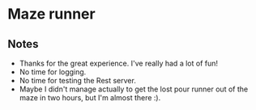 # Maze runner

## Notes

- Thanks for the great  experience. I've really had a lot of fun!
- No time for logging.
- No time for testing the Rest server.
- Maybe I didn't manage actually to get the lost pour runner out of the maze in two hours, but I'm almost there :).
